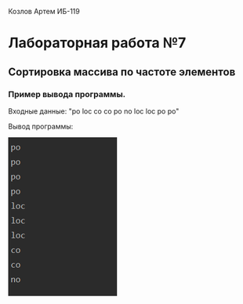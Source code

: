 Козлов Артем ИБ-119
# Лабораторная работа №7
## Сортировка массива по частоте элементов
### Пример вывода программы.
Входные данные: "po loс co co po no loс loс po po"

Вывод программы:

![IMG](res.png)
